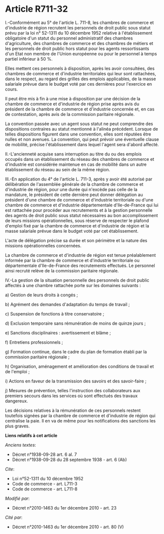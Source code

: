 # Article R711-32

I.-Conformément au 5° de l'article L. 711-8, les chambres de commerce et d'industrie de région recrutent les personnels de
droit public sous statut prévu par la loi n° 52-1311 du 10 décembre 1952 relative à l'établissement obligatoire d'un statut
du personnel administratif des chambres d'agriculture, des chambres de commerce et des chambres de métiers et les personnels
de droit public hors statut pour les agents ressortissants d'un Etat non membre de l'Union européenne ou pour le personnel à
temps partiel inférieur à 50 %. 

Elles mettent ces personnels à disposition, après les avoir consultées, des chambres de commerce et d'industrie territoriales
qui leur sont rattachées, dans le respect, au regard des grilles des emplois applicables, de la masse salariale prévue dans
le budget voté par ces dernières pour l'exercice en cours. 

Il peut être mis à fin à une mise à disposition par une décision de la chambre de commerce et d'industrie de région prise
après avis du président de la chambre de commerce et d'industrie concernée et, en cas de contestation, après avis de la
commission paritaire régionale. 

La convention passée avec un agent sous statut ne peut comprendre des dispositions contraires au statut mentionné à l'alinéa
précédent. Lorsque de telles dispositions figurent dans une convention, elles sont réputées être nulles et non avenues. La
convention, qui peut prévoir une éventuelle clause de mobilité, précise l'établissement dans lequel l'agent sera d'abord
affecté. 

II.-L'ancienneté acquise sans interruption au titre du ou des emplois occupés dans un établissement du réseau des chambres de
commerce et d'industrie est considérée maintenue en cas de mobilité dans un autre établissement du réseau au sein de la même
région. 

III.-En application du 4° de l'article L. 711-3, après y avoir été autorisé par délibération de l'assemblée générale de la
chambre de commerce et d'industrie de région, pour une durée qui n'excède pas celle de la mandature, le président de cette
dernière peut donner délégation au président d'une chambre de commerce et d'industrie territoriale ou d'une chambre de
commerce et d'industrie départementale d'Ile-de-France qui lui est rattachée pour procéder aux recrutements et à la gestion
personnelle des agents de droit public sous statut nécessaires au bon accomplissement de leurs missions opérationnelles, sous
réserve de respecter le plafond d'emploi fixé par la chambre de commerce et d'industrie de région et la masse salariale
prévue dans le budget voté par cet établissement.

L'acte de délégation précise sa durée et son périmètre et la nature des missions opérationnelles concernées. 

La chambre de commerce et d'industrie de région est tenue préalablement informée par la chambre de commerce et d'industrie
territoriale ou départementale d'Ile-de-France des recrutements effectués. Le personnel ainsi recruté relève de la commission
paritaire régionale. 

IV.-La gestion de la situation personnelle des personnels de droit public affectés à une chambre rattachée porte sur les
domaines suivants : 

a) Gestion de leurs droits à congés ; 

b) Agrément des demandes d'adaptation du temps de travail ; 

c) Suspension de fonctions à titre conservatoire ; 

d) Exclusion temporaire sans rémunération de moins de quinze jours ; 

e) Sanctions disciplinaires : avertissement et blâme ; 

f) Entretiens professionnels ; 

g) Formation continue, dans le cadre du plan de formation établi par la commission paritaire régionale ; 

h) Organisation, aménagement et amélioration des conditions de travail et de l'emploi ; 

i) Actions en faveur de la transmission des savoirs et des savoir-faire ; 

j) Mesures de prévention, telles l'instruction des collaborateurs aux premiers secours dans les services où sont effectués
des travaux dangereux. 

Les décisions relatives à la rémunération de ces personnels restent toutefois signées par la chambre de commerce et
d'industrie de région qui centralise la paie. Il en va de même pour les notifications des sanctions les plus graves.

**Liens relatifs à cet article**

_Anciens textes_:

  - Décret n°1938-09-28 art. 6 al. 7
  - Décret n°1938-09-28 du 28 septembre 1938 - art. 6 (Ab)

_Cite_:

  - Loi n°52-1311 du 10 décembre 1952
  - Code de commerce - art. L711-3
  - Code de commerce - art. L711-8

_Modifié par_:

  - Décret n°2010-1463 du 1er décembre 2010 - art. 23

_Cité par_:

  - Décret n°2010-1463 du 1er décembre 2010 - art. 80 (V)
